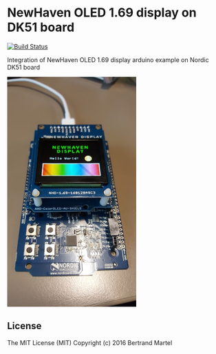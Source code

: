 # NewHaven OLED 1.69 display on DK51 board

[![Build Status](https://drone.io/github.com/akinaru/newhaven-oled-dk51/status.png)](https://drone.io/github.com/akinaru/newhaven-oled-dk51/latest)

Integration of NewHaven OLED 1.69 display arduino example on Nordic DK51 board

![screenshot](img/newhaven-dk51.jpg)

## License

The MIT License (MIT) Copyright (c) 2016 Bertrand Martel